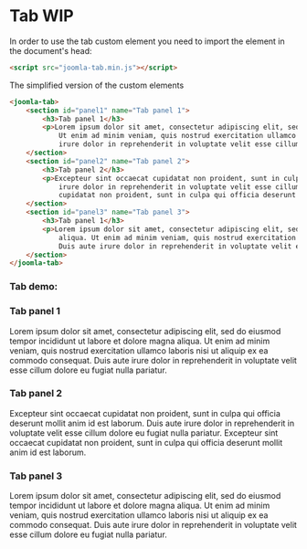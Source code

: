# Tab WIP

In order to use the tab custom element you need to import the element in the document's head:
```html
<script src="joomla-tab.min.js"></script>
```

The simplified version of the custom elements
```html
<joomla-tab>
	<section id="panel1" name="Tab panel 1">
		<h3>Tab panel 1</h3>
		<p>Lorem ipsum dolor sit amet, consectetur adipiscing elit, sed do eiusmod tempor incididunt ut labore et dolore magna aliqua.
			Ut enim ad minim veniam, quis nostrud exercitation ullamco laboris nisi ut aliquip ex ea commodo consequat. Duis aute
			irure dolor in reprehenderit in voluptate velit esse cillum dolore eu fugiat nulla pariatur.</p>
	</section>
	<section id="panel2" name="Tab panel 2">
		<h3>Tab panel 2</h3>
		<p>Excepteur sint occaecat cupidatat non proident, sunt in culpa qui officia deserunt mollit anim id est laborum. Duis aute
			irure dolor in reprehenderit in voluptate velit esse cillum dolore eu fugiat nulla pariatur. Excepteur sint occaecat
			cupidatat non proident, sunt in culpa qui officia deserunt mollit anim id est laborum.</p>
	</section>
	<section id="panel3" name="Tab panel 3">
		<h3>Tab panel 1</h3>
		<p>Lorem ipsum dolor sit amet, consectetur adipiscing elit, sed do eiusmod tempor incididunt ut labore et dolore magna
			aliqua. Ut enim ad minim veniam, quis nostrud exercitation ullamco laboris nisi ut aliquip ex ea commodo consequat.
			Duis aute irure dolor in reprehenderit in voluptate velit esse cillum dolore eu fugiat nulla pariatur.</p>
	</section>
</joomla-tab>
```

### Tab demo:


<div class="mermaid">
	<joomla-tab>
		<section id="panel1" name="Tab panel 1">
			<h3>Tab panel 1</h3>
			<p>Lorem ipsum dolor sit amet, consectetur adipiscing elit, sed do eiusmod tempor incididunt ut labore et dolore magna aliqua. Ut enim ad minim veniam, quis nostrud exercitation ullamco laboris nisi ut aliquip ex ea commodo consequat. Duis aute irure dolor in reprehenderit in voluptate velit esse cillum dolore eu fugiat nulla pariatur.</p>
		</section>
		<section id="panel2" name="Tab panel 2">
			<h3>Tab panel 2</h3>
			<p>Excepteur sint occaecat cupidatat non proident, sunt in culpa qui officia deserunt mollit anim id est laborum. Duis aute irure dolor in reprehenderit in voluptate velit esse cillum dolore eu fugiat nulla pariatur. Excepteur sint occaecat cupidatat non proident, sunt in culpa qui officia deserunt mollit anim id est laborum.</p>
		</section>
		<section id="panel3" name="Tab panel 3">
			<h3>Tab panel 3</h3>
			<p>Lorem ipsum dolor sit amet, consectetur adipiscing elit, sed do eiusmod tempor incididunt ut labore et dolore magna aliqua. Ut enim ad minim veniam, quis nostrud exercitation ullamco laboris nisi ut aliquip ex ea commodo consequat. Duis aute irure dolor in reprehenderit in voluptate velit esse cillum dolore eu fugiat nulla pariatur.</p>
		</section>
	</joomla-tab>
</div>


